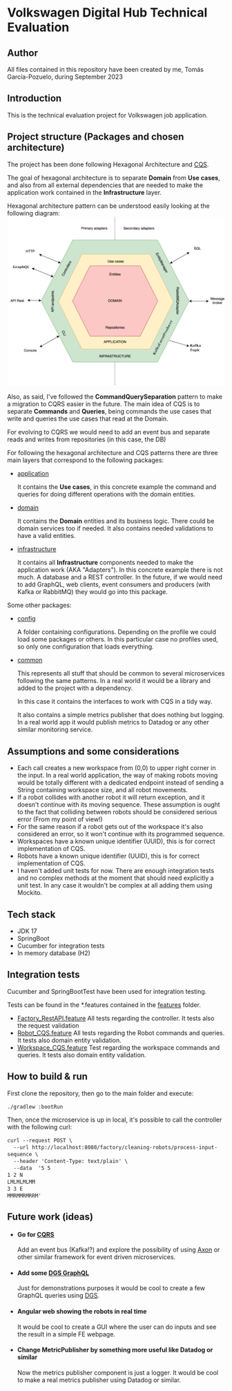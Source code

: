 # Volkswagen Digital Hub Technical Evaluation

## Author
All files contained in this repository have been created by me, Tomás García-Pozuelo, during September 2023

## Introduction
This is the technical evaluation project for Volkswagen job application.

## Project structure (Packages and chosen architecture)
The project has been done following Hexagonal Architecture and [CQS](https://martinfowler.com/bliki/CommandQuerySeparation.html).

The goal of hexagonal architecture is to separate **Domain** from **Use cases**, and also from all external dependencies that are needed to make the application work contained in the **Infrastructure** layer.

Hexagonal architecture pattern can be understood easily looking at the following diagram:
![hexagonalArchitecture.png](static%2FhexagonalArchitecture.png)

Also, as said, I've followed the **CommandQuerySeparation** pattern to make a migration to CQRS easier in the future.
The main idea of CQS is to separate **Commands** and **Queries**, being commands the use cases that write and queries the
use cases that read at the Domain.

For evolving to CQRS we would need to add an event bus and separate reads and writes from repositories (in this case, the DB)

For following the hexagonal architecture and CQS patterns there are three main layers that correspond to the following packages:

- [application](src%2Fmain%2Fkotlin%2Fcom%2Fvolkswagen%2Ftechchallenge%2Fapplication)

  It contains the **Use cases**, in this concrete example the command and queries for doing different operations with the domain entities.

 
- [domain](src%2Fmain%2Fkotlin%2Fcom%2Fvolkswagen%2Ftechchallenge%2Fdomain) 

  It contains the **Domain** entities and its business logic. There could be domain services too if needed. It also contains needed validations to have a valid entities. 


- [infrastructure](src%2Fmain%2Fkotlin%2Fcom%2Fvolkswagen%2Ftechchallenge%2Finfrastructure)
  
  It contains all **Infrastructure** components needed to make the application work (AKA "Adapters"). In this concrete example there is not much. A database and a REST controller. In the future, if we would need to add GraphQL, web clients, event consumers and producers (with Kafka or RabbitMQ) they would go into this package.

Some other packages:
- [config](src%2Fmain%2Fkotlin%2Fcom%2Fvolkswagen%2Ftechchallenge%2Fconfig)

  A folder containing configurations. Depending on the profile we could load some packages or others. In this particular case no profiles used, so only one configuration that loads everything.


- [common](src%2Fmain%2Fkotlin%2Fcom%2Fvolkswagen%2Fcommon)

  This represents all stuff that should be common to several microservices following the same patterns. In a real world it would be a library and added to the project with a dependency.
  
  In this case it contains the interfaces to work with CQS in a tidy way.

  It also contains a simple metrics publisher that does nothing but logging. In a real world app it would publish metrics to Datadog or any other similar monitoring service.  

## Assumptions and some considerations
- Each call creates a new workspace from (0,0) to upper right corner in the input. In a real world application, the way of making robots moving would be totally different with a dedicated endpoint instead of sending a String containing workspace size, and all robot movements. 
- If a robot collides with another robot it will return exception, and it doesn't continue with its moving sequence. These assumption is ought to the fact that colliding between robots should be considered serious error (From my point of view!)
- For the same reason if a robot gets out of the workspace it's also considered an error, so it won't continue with its programmed sequence.
- Workspaces have a known unique identifier (UUID), this is for correct implementation of CQS.
- Robots have a known unique identifier (UUID), this is for correct implementation of CQS.
- I haven't added unit tests for now. There are enough integration tests and no complex methods at the moment that should need explicitly a unit test. In any case it wouldn't be complex at all adding them using Mockito.

## Tech stack
- JDK 17
- SpringBoot
- Cucumber for integration tests
- In memory database (H2)

## Integration tests
Cucumber and SpringBootTest have been used for integration testing.

Tests can be found in the *.features contained in the [features](src%2Ftest%2Fresources%2Ffeatures) folder.
- [Factory_RestAPI.feature](src%2Ftest%2Fresources%2Ffeatures%2FFactory_RestAPI.feature) All tests regarding the controller. It tests also the request validation
- [Robot_CQS.feature](src%2Ftest%2Fresources%2Ffeatures%2FRobot_CQS.feature) All tests regarding the Robot commands and queries. It tests also domain entity validation.
- [Workspace_CQS.feature](src%2Ftest%2Fresources%2Ffeatures%2FWorkspace_CQS.feature) Test regarding the workspace commands and queries. It tests also domain entity validation.

## How to build & run

First clone the repository, then go to the main folder and execute:
```
./gradlew :bootRun
```

Then, once the microservice is up in local, it's possible to call the controller with the following curl:
```
curl --request POST \
  --url http://localhost:8080/factory/cleaning-robots/process-input-sequence \
  --header 'Content-Type: text/plain' \
  --data  '5 5
1 2 N
LMLMLMLMM
3 3 E
MMRMMRMRRM'
```

## Future work (ideas)
- #### Go for [CQRS](https://martinfowler.com/bliki/CQRS.html)
  Add an event bus (Kafka!?) and explore the possibility of using [Axon](https://www.axoniq.io/) or other similar framework for event driven microservices.
- #### Add some [DGS GraphQL](https://netflix.github.io/dgs/)
  Just for demonstrations purposes it would be cool to create a few GraphQL queries using [DGS](https://netflix.github.io/dgs/).
- #### Angular web showing the robots in real time
  It would be cool to create a GUI where the user can do inputs and see the result in a simple FE webpage.
- #### Change MetricPublisher by something more useful like Datadog or similar
  Now the metrics publisher component is just a logger. It would be cool to make a real metrics publisher using Datadog or similar.
